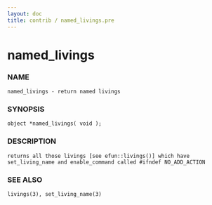 ```yaml
---
layout: doc
title: contrib / named_livings.pre
---
```

# named_livings

### NAME

    named_livings - return named livings

### SYNOPSIS

    object *named_livings( void );

### DESCRIPTION

    returns all those livings [see efun::livings()] which have
    set_living_name and enable_command called #ifndef NO_ADD_ACTION

### SEE ALSO

    livings(3), set_living_name(3)
